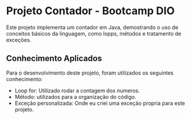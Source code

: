 
# Projeto Contador - Bootcamp DIO

Este projeto implementa um contador em Java, demostrando o uso de conceitos básicos da linguagem, como lopps, métodos e tratamento de exceções.

## Conhecimento Aplicados
Para o desenvolvimento deste projeto, foram utilizados os seguintes conhecimento:
- Loop for: Utilizado rodar a contagem dos numeros.
- Método: utilizados para a organização do código.
- Exceção personalizada: Onde eu criei uma exceção propria para este projeto.

